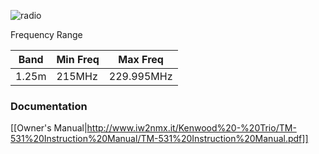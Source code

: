 ![radio](https://i.imgur.com/KBK9SXa.png)

Frequency Range

Band|Min Freq|Max Freq   
----|--------|-----------
1.25m|215MHz|229.995MHz

### Documentation

[[Owner's Manual|http://www.iw2nmx.it/Kenwood%20-%20Trio/TM-531%20Instruction%20Manual/TM-531%20Instruction%20Manual.pdf]]